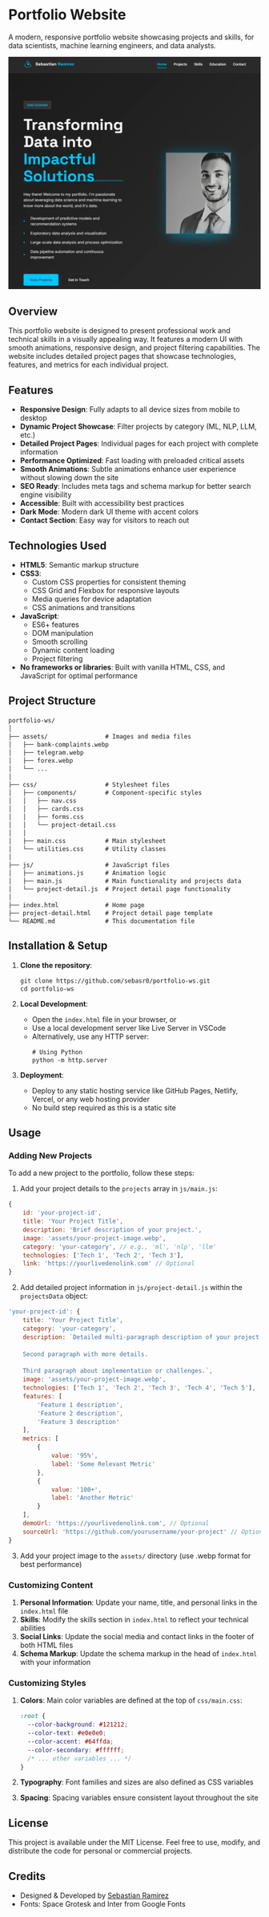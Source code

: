 # Portfolio Website

A modern, responsive portfolio website showcasing projects and skills, for data scientists, machine learning engineers, and data analysts.

![Portfolio Preview](assets/portfolio-preview.webp)

## Overview

This portfolio website is designed to present professional work and technical skills in a visually appealing way. It features a modern UI with smooth animations, responsive design, and project filtering capabilities. The website includes detailed project pages that showcase technologies, features, and metrics for each individual project.

## Features

- **Responsive Design**: Fully adapts to all device sizes from mobile to desktop
- **Dynamic Project Showcase**: Filter projects by category (ML, NLP, LLM, etc.)
- **Detailed Project Pages**: Individual pages for each project with complete information
- **Performance Optimized**: Fast loading with preloaded critical assets
- **Smooth Animations**: Subtle animations enhance user experience without slowing down the site
- **SEO Ready**: Includes meta tags and schema markup for better search engine visibility
- **Accessible**: Built with accessibility best practices
- **Dark Mode**: Modern dark UI theme with accent colors
- **Contact Section**: Easy way for visitors to reach out

## Technologies Used

- **HTML5**: Semantic markup structure
- **CSS3**: 
  - Custom CSS properties for consistent theming
  - CSS Grid and Flexbox for responsive layouts
  - Media queries for device adaptation
  - CSS animations and transitions
- **JavaScript**: 
  - ES6+ features
  - DOM manipulation
  - Smooth scrolling
  - Dynamic content loading
  - Project filtering
- **No frameworks or libraries**: Built with vanilla HTML, CSS, and JavaScript for optimal performance

## Project Structure

```
portfolio-ws/
│
├── assets/                # Images and media files
│   ├── bank-complaints.webp
│   ├── telegram.webp
│   ├── forex.webp
│   └── ...
│
├── css/                   # Stylesheet files
│   ├── components/        # Component-specific styles
│   │   ├── nav.css
│   │   ├── cards.css
│   │   ├── forms.css
│   │   └── project-detail.css
│   │
│   ├── main.css           # Main stylesheet
│   └── utilities.css      # Utility classes
│
├── js/                    # JavaScript files
│   ├── animations.js      # Animation logic
│   ├── main.js            # Main functionality and projects data
│   └── project-detail.js  # Project detail page functionality
│
├── index.html             # Home page
├── project-detail.html    # Project detail page template
└── README.md              # This documentation file
```

## Installation & Setup

1. **Clone the repository**:
   ```
   git clone https://github.com/sebasr0/portfolio-ws.git
   cd portfolio-ws
   ```

2. **Local Development**:
   - Open the `index.html` file in your browser, or
   - Use a local development server like Live Server in VSCode
   - Alternatively, use any HTTP server:
     ```
     # Using Python
     python -m http.server
     ```

3. **Deployment**:
   - Deploy to any static hosting service like GitHub Pages, Netlify, Vercel, or any web hosting provider
   - No build step required as this is a static site

## Usage

### Adding New Projects

To add a new project to the portfolio, follow these steps:

1. Add your project details to the `projects` array in `js/main.js`:

```javascript
{
    id: 'your-project-id',
    title: 'Your Project Title',
    description: 'Brief description of your project.',
    image: 'assets/your-project-image.webp',
    category: 'your-category', // e.g., 'ml', 'nlp', 'llm'
    technologies: ['Tech 1', 'Tech 2', 'Tech 3'],
    link: 'https://yourlivedenolink.com' // Optional
}
```

2. Add detailed project information in `js/project-detail.js` within the `projectsData` object:

```javascript
'your-project-id': {
    title: 'Your Project Title',
    category: 'your-category',
    description: `Detailed multi-paragraph description of your project.
    
    Second paragraph with more details.
    
    Third paragraph about implementation or challenges.`,
    image: 'assets/your-project-image.webp',
    technologies: ['Tech 1', 'Tech 2', 'Tech 3', 'Tech 4', 'Tech 5'],
    features: [
        'Feature 1 description',
        'Feature 2 description',
        'Feature 3 description'
    ],
    metrics: [
        {
            value: '95%',
            label: 'Some Relevant Metric'
        },
        {
            value: '100+',
            label: 'Another Metric'
        }
    ],
    demoUrl: 'https://yourlivedenolink.com', // Optional
    sourceUrl: 'https://github.com/yourusername/your-project' // Optional
}
```

3. Add your project image to the `assets/` directory (use .webp format for best performance)

### Customizing Content

1. **Personal Information**: Update your name, title, and personal links in the `index.html` file
2. **Skills**: Modify the skills section in `index.html` to reflect your technical abilities
3. **Social Links**: Update the social media and contact links in the footer of both HTML files
4. **Schema Markup**: Update the schema markup in the head of `index.html` with your information

### Customizing Styles

1. **Colors**: Main color variables are defined at the top of `css/main.css`:
   ```css
   :root {
     --color-background: #121212;
     --color-text: #e0e0e0;
     --color-accent: #64ffda;
     --color-secondary: #ffffff;
     /* ... other variables ... */
   }
   ```

2. **Typography**: Font families and sizes are also defined as CSS variables

3. **Spacing**: Spacing variables ensure consistent layout throughout the site

## License

This project is available under the MIT License. Feel free to use, modify, and distribute the code for personal or commercial projects.

## Credits

- Designed & Developed by [Sebastian Ramirez](https://github.com/sebasr0)
- Fonts: Space Grotesk and Inter from Google Fonts
